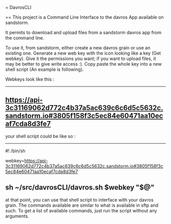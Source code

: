 = DavrosCLI

== This project is a Command Line Interface to the davros App available on sandstorm.

It permits to download and upload files from a sandstorm davros app from the command line.

To use it, from sandstorm, either create a new davros grain or use an existing one.
Generate a new web key with the icon looking like a key (Get webkey). Give it the permissions
you want; if you want to upload files, it may be better to give write access :).
Copy paste the whole key into a new shell script (An example is following).

Webkeys look like this : 

----
https://api-3c31169062d772c4b37a5ac639c6c6d5c5632c.sandstorm.io#3805f158f3c5ec84e60471aa10ecaf7cda8d3fe7
----

your shell script could be like so :

----
#! /bin/sh

webkey=https://api-3c31169062d772c4b37a5ac639c6c6d5c5632c.sandstorm.io#3805f158f3c5ec84e60471aa10ecaf7cda8d3fe7

sh ~/src/davrosCLI/davros.sh $webkey "$@"
----

at that point, you can use that shell script to interface with your davros grain.
The commands available are similar to what is available in sftp and such. To get a list of available commands,
just run the script without any arguments.

